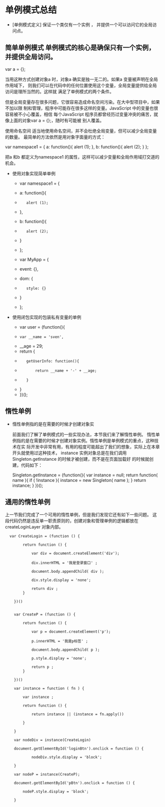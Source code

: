 # 单例模式总结  

- [单例模式定义] 保证一个类仅有一个实例 ， 并提供一个可以访问它的全局访问点。

## 简单单例模式 单例模式的核心是确保只有一个实例，并提供全局访问。


var a = {};

当用这种方式创建对象a 时，对象a 确实是独一无二的。如果a 变量被声明在全局作用域下，
则我们可以在代码中的任何位置使用这个变量，全局变量提供给全局访问是理所当然的。这样就
满足了单例模式的两个条件。

但是全局变量存在很多问题，它很容易造成命名空间污染。在大中型项目中，如果不加以限
制和管理，程序中可能存在很多这样的变量。JavaScript 中的变量也很容易被不小心覆盖，相信
每个JavaScript 程序员都曾经历过变量冲突的痛苦，就像上面的对象var a = {};，随时有可能被
别人覆盖。



使用命名空间
适当地使用命名空间，并不会杜绝全局变量，但可以减少全局变量的数量。
最简单的方法依然是用对象字面量的方式：

var namespace1 = {
a: function(){
alert (1);
},
b: function(){
alert (2);
}
};

把a 和b 都定义为namespace1 的属性，这样可以减少变量和全局作用域打交道的机会。


- 使用对象实现简单单例
  
    + var namespace1 = {
    +    a: function(){
    +        alert (1);
    +    },
    +    b: function(){
    +        alert (2);
    +    }
    + };


    + var MyApp = {
    +    event: {},
    +    dom: {
    +        style: {}
    +    }
    + };


- 使用闭包实现的包装私有变量的单例
  
    + var user = (function(){
    +     var __name = 'sven',
    +    __age = 29;
    +    return {
    +        getUserInfo: function(){
    +            return __name + '-' + __age;
    +        }
    +    }
    + })();



## 惰性单例

  - 惰性单例指的是在需要的时候才创建对象实 


    前面我们了解了单例模式的一些实现办法，本节我们来了解惰性单例。
    惰性单例指的是在需要的时候才创建对象实例。惰性单例是单例模式的重点，这种技术在实
    际开发中非常有用，有用的程度可能超出了我们的想象，实际上在本章开头就使用过这种技术，
    instance 实例对象总是在我们调用Singleton.getInstance 的时候才被创建，而不是在页面加载好
    的时候就创建，代码如下：

    Singleton.getInstance = (function(){
    var instance = null;
    return function( name ){
    if ( !instance ){
    instance = new Singleton( name );
    }
    return instance;
    }
    })();

## 通用的惰性单例
上一节我们完成了一个可用的惰性单例，但是我们发现它还有如下一些问题。
这段代码仍然是违反单一职责原则的，创建对象和管理单例的逻辑都放在createLoginLayer
对象内部。

      var CreateLogin = (function () {

            return function () {

                var div = document.createElement('div');

                div.innerHTML = '我是登录窗口' ;

                document.body.appendChild( div );

                div.style.display = 'none';

                return div ;
            }

        })()


        var CreateP = (function () {

            return function () {

                var p = document.createElement('p');

                p.innerHTML = '我是p标签' ;

                document.body.appendChild( p );

                p.style.display = 'none';

                return p ;
            }

        })()

        var instance = function ( fn ) {

            var instance ;

            return function () {

                return instance || (instance = fn.apply())

            }

        }

        var nodeDiv = instance(CreateLogin)
    
        document.getElementById('loginBtn').onclick = function () {

                nodeDiv.style.display = 'block';

        }

        var nodeP = instance(CreateP);

        document.getElementById('pBtn').onclick = function () {

            nodeP.style.display = 'block';

        }

        
